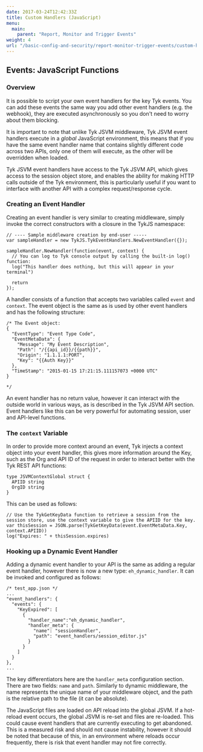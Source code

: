 ```yaml
---
date: 2017-03-24T12:42:33Z
title: Custom Handlers (JavaScript)
menu:
  main:
    parent: "Report, Monitor and Trigger Events"
weight: 4
url: "/basic-config-and-security/report-monitor-trigger-events/custom-handlers-javascript"
---
```


## Events: JavaScript Functions

### Overview

It is possible to script your own event handlers for the key Tyk events. You can add these events the same way you add other event handlers (e.g. the webhook), they are executed asynchronously so you don't need to worry about them blocking.

It is important to note that unlike Tyk JSVM middleware, Tyk JSVM event handlers execute in a *global* JavaScript environment, this means that if you have the same event handler name that contains slightly different code across two APIs, only one of them will execute, as the other will be overridden when loaded.

Tyk JSVM event handlers have access to the Tyk JSVM API, which gives access to the session object store, and enables the ability for making HTTP calls outside of the Tyk environment, this is particularly useful if you want to interface with another API with a complex request/response cycle.

### Creating an Event Handler

Creating an event handler is very similar to creating middleware, simply invoke the correct constructors with a closure in the TykJS namespace:

```
// ---- Sample middleware creation by end-user -----
var sampleHandler = new TykJS.TykEventHandlers.NewEventHandler({});

sampleHandler.NewHandler(function(event, context) {
  // You can log to Tyk console output by calling the built-in log() function:
  log("This handler does nothing, but this will appear in your terminal")

  return
});
```

A handler consists of a function that accepts two variables called `event` and `context`. The event object is the same as is used by other event handlers and has the following structure:

```
/* The Event object:
{
  "EventType": "Event Type Code",
  "EventMetaData": {
    "Message": "My Event Description",
    "Path": "/{{api_id}}/{{path}}",
    "Origin": "1.1.1.1:PORT",
    "Key": "{{Auth Key}}"
  },
  "TimeStamp": "2015-01-15 17:21:15.111157073 +0000 UTC"
}

*/
```

An event handler has no return value, however it can interact with the outside world in various ways, as is described in the Tyk JSVM API section. Event handlers like this can be very powerful for automating session, user and API-level functions.

### The `context` Variable

In order to provide more context around an event, Tyk injects a context object into your event handler, this gives more information around the Key, such as the Org and API ID of the request in order to interact better with the Tyk REST API functions:

```
type JSVMContextGlobal struct {
  APIID string
  OrgID string
}
```

This can be used as follows:

```
// Use the TykGetKeyData function to retrieve a session from the session store, use the context variable to give the APIID for the key.
var thisSession = JSON.parse(TykGetKeyData(event.EventMetaData.Key, context.APIID))
log("Expires: " + thisSession.expires)
```

### Hooking up a Dynamic Event Handler

Adding a dynamic event handler to your API is the same as adding a regular event handler, however there is now a new type: `eh_dynamic_handler`. It can be invoked and configured as follows:

```
/* test_app.json */
...
"event_handlers": {
  "events": {
    "KeyExpired": [
      {
        "handler_name":"eh_dynamic_handler",
        "handler_meta": {
          "name": "sessionHandler",
          "path": "event_handlers/session_editor.js"
        }
      }
    ]
  }
},
...
```

The key differentiators here are the `handler_meta` configuration section. There are two fields: `name` and `path`. Similarly to dynamic middleware, the name represents the unique name of your middleware object, and the path is the relative path to the file (it can be absolute).

The JavaScript files are loaded on API reload into the global JSVM. If a hot-reload event occurs, the global JSVM is re-set and files are re-loaded. This could cause event handlers that are currently executing to get abandoned. This is a measured risk and should not cause instability, however it should be noted that because of this, in an environment where reloads occur frequently, there is risk that event handler may not fire correctly.